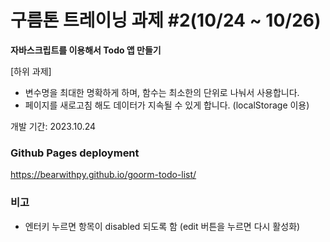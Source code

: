 # 구름톤 트레이닝 과제 #2(10/24 ~ 10/26)

**자바스크립트를 이용해서 Todo 앱 만들기**

[하위 과제]

-   변수명을 최대한 명확하게 하며, 함수는 최소한의 단위로 나눠서 사용합니다.
-   페이지를 새로고침 해도 데이터가 지속될 수 있게 합니다. (localStorage 이용)

개발 기간: 2023.10.24

### Github Pages deployment

https://bearwithpy.github.io/goorm-todo-list/

### 비고

-   엔터키 누르면 항목이 disabled 되도록 함 (edit 버튼을 누르면 다시 활성화)
